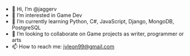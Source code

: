 - 👋 Hi, I’m @jaggerv
- 👀 I’m interested in Game Dev
- 🌱 I’m currently learning Python, C#, JavaScript, Django, MongoDB, PostgreSQL
- 💞️ I’m looking to collaborate on Game projects as writer, programmer or arts
- 📫 How to reach me: jvleon99@gmail.com

<!---
jaggerv/jaggerv is a ✨ special ✨ repository because its `README.md` (this file) appears on your GitHub profile.
You can click the Preview link to take a look at your changes.
--->
